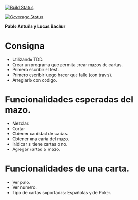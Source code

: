﻿[![Build Status](https://travis-ci.org/LucasBachur/TDD2018.svg?branch=master)](https://travis-ci.org/LucasBachur/TDD2018)

[![Coverage Status](https://coveralls.io/repos/github/LucasBachur/TDD2018/badge.svg?branch=master)](https://coveralls.io/github/LucasBachur/TDD2018?branch=master)

**Pablo Antuña y Lucas Bachur**

# Consigna

- Utilizando TDD.
- Crear un programa que permita crear mazos de cartas.
- Primero escribir el test.
- Primero escribir luego hacer que falle (con travis).
- Arreglarlo con código.

# Funcionalidades esperadas del mazo.

- Mezclar.
- Cortar
- Obtener cantidad de cartas.
- Obtener una carta del mazo.
- Inidicar si tiene cartas o no.
- Agregar cartas al mazo.

# Funcionalidades de una carta.

- Ver palo.
- Ver numero.
- Tipo de cartas soportadas: Españolas y de Poker.
